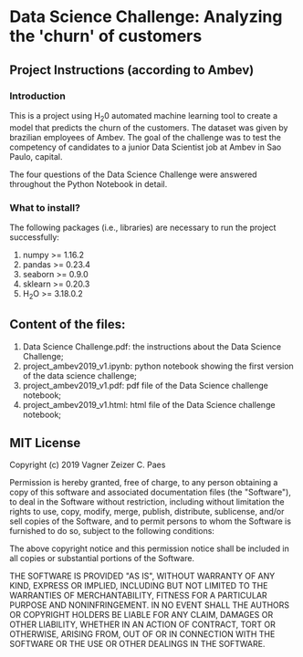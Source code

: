 # Data Science Challenge: Analyzing the 'churn' of customers




## Project Instructions (according to Ambev)


### Introduction

This is a project using H<sub>2</sub>0 automated machine learning tool to create a model that predicts the churn of the customers.
The dataset was given by brazilian employees of Ambev.
The goal of the challenge was to test the competency of candidates to a junior Data Scientist job at Ambev in Sao Paulo, capital.

The four questions of the Data Science Challenge were answered throughout the Python Notebook in detail.

### What to install?

The following packages (i.e., libraries) are necessary to run the project successfully:

1. numpy >= 1.16.2
2. pandas >= 0.23.4
3. seaborn >= 0.9.0
4. sklearn >= 0.20.3
5. H<sub>2</sub>O >= 3.18.0.2



## Content of the files: 

1. Data Science Challenge.pdf: the instructions about the Data Science Challenge;
2. project_ambev2019_v1.ipynb: python notebook showing the first version of the data science challenge;
3. project_ambev2019_v1.pdf: pdf file of the Data Science challenge notebook;
4. project_ambev2019_v1.html: html file of the Data Science challenge notebook;



## MIT License

Copyright (c) 2019 Vagner Zeizer C. Paes

Permission is hereby granted, free of charge, to any person obtaining a copy
of this software and associated documentation files (the "Software"), to deal
in the Software without restriction, including without limitation the rights
to use, copy, modify, merge, publish, distribute, sublicense, and/or sell
copies of the Software, and to permit persons to whom the Software is
furnished to do so, subject to the following conditions:

The above copyright notice and this permission notice shall be included in all
copies or substantial portions of the Software.

THE SOFTWARE IS PROVIDED "AS IS", WITHOUT WARRANTY OF ANY KIND, EXPRESS OR
IMPLIED, INCLUDING BUT NOT LIMITED TO THE WARRANTIES OF MERCHANTABILITY,
FITNESS FOR A PARTICULAR PURPOSE AND NONINFRINGEMENT. IN NO EVENT SHALL THE
AUTHORS OR COPYRIGHT HOLDERS BE LIABLE FOR ANY CLAIM, DAMAGES OR OTHER
LIABILITY, WHETHER IN AN ACTION OF CONTRACT, TORT OR OTHERWISE, ARISING FROM,
OUT OF OR IN CONNECTION WITH THE SOFTWARE OR THE USE OR OTHER DEALINGS IN THE
SOFTWARE.




